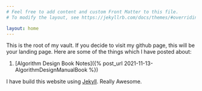 ```yaml
---
# Feel free to add content and custom Front Matter to this file.
# To modify the layout, see https://jekyllrb.com/docs/themes/#overriding-theme-defaults

layout: home
---
```


This is the root of my vault. If you decide to visit my github page, this will be your landing page.
Here are some of the things which I have posted about:
1. [Algorithm Design Book Notes]({% post_url 2021-11-13-AlgorithmDesignManualBook %})

I have build this website using [Jekyll](https://jekyllrb.com/). Really Awesome.
